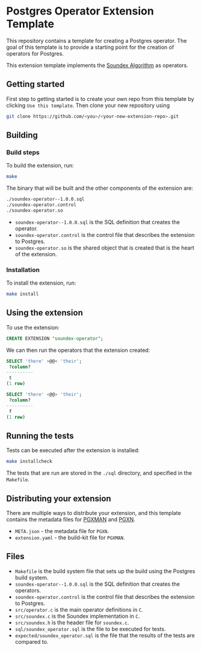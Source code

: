# Postgres Operator Extension Template

This repository contains a template for creating a Postgres operator. The goal of this template is to provide a starting point for the creation of operators for Postgres.

This extension template implements the [Soundex Algorithm](https://en.wikipedia.org/wiki/Soundex) as operators.

## Getting started

First step to getting started is to create your own repo from this template by clicking `Use this template`. Then clone your new repository using

```sh
git clone https://github.com/<you>/<your-new-extension-repo>.git
```

## Building

### Build steps

To build the extension, run:

```sh
make
```

The binary that will be built and the other components of the extension are:

```sh
./soundex-operator--1.0.0.sql
./soundex-operator.control
./soundex-operator.so
```

- `soundex-operator--1.0.0.sql` is the SQL definition that creates the operator.
- `soundex-operator.control` is the control file that describes the extension to Postgres.
- `soundex-operator.so` is the shared object that is created that is the heart of the extension.

### Installation

To install the extension, run:

```sh
make install
```

## Using the extension

To use the extension:

```sql
CREATE EXTENSION "soundex-operator";
```

We can then run the operators that the extension created:

```sql
SELECT 'there' >@@< 'their';
 ?column?
----------
 t
(1 row)

SELECT 'there' <@@> 'their';
 ?column?
----------
 f
(1 row)
```

## Running the tests

Tests can be executed after the extension is installed:

```sh
make installcheck
```

The tests that are run are stored in the `./sql` directory, and specified in the `Makefile`.

## Distributing your extension

There are multiple ways to distribute your extension, and this template contains the metadata files for [PGXMAN](https://pgxman.com) and [PGXN](https://pgxn.org).

- `META.json` - the metadata file for `PGXN`.
- `extension.yaml` - the build-kit file for `PGXMAN`.

## Files

- `Makefile` is the build system file that sets up the build using the Postgres build system.
- `soundex-operator--1.0.0.sql` is the SQL definition that creates the operators.
- `soundex-operator.control` is the control file that describes the extension to Postgres.
- `src/operator.c` is the main operator definitions in `C`.
- `src/soundex.c` is the Soundex implementation in `C`.
- `src/soundex.h` is the header file for `soundex.c`.
- `sql/soundex_operator.sql` is the file to be executed for tests.
- `expected/soundex_operator.sql` is the file that the results of the tests are compared to.
